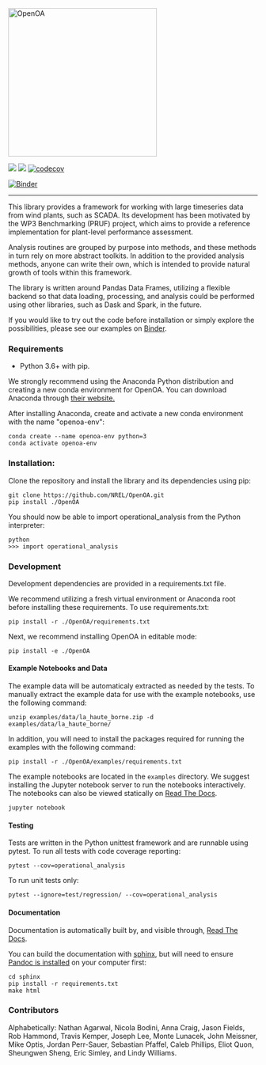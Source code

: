 <img src="https://github.com/NREL/OpenOA/blob/develop/Open%20OA%20Final%20Logos/Color/Open%20OA%20Color%20Transparent%20Background.png?raw=true" alt="OpenOA" width="300"/>

![](https://github.com/NREL/OpenOA/workflows/Tests/badge.svg?branch=develop) [![](https://readthedocs.org/projects/openoa/badge/?version=latest)](https://openoa.readthedocs.io) [![codecov](https://codecov.io/gh/NREL/OpenOA/branch/develop/graph/badge.svg)](https://codecov.io/gh/NREL/OpenOA)

[![Binder](https://mybinder.org/badge_logo.svg)](https://mybinder.org/v2/gh/NREL/OpenOA/master?filepath=examples)

-----

This library provides a framework for working with large timeseries data from wind plants, such as SCADA.
Its development has been motivated by the WP3 Benchmarking (PRUF) project,
which aims to provide a reference implementation for plant-level performance assessment.

Analysis routines are grouped by purpose into methods,
and these methods in turn rely on more abstract toolkits.
In addition to the provided analysis methods,
anyone can write their own, which is intended to provide natural
growth of tools within this framework.

The library is written around Pandas Data Frames, utilizing a flexible backend
so that data loading, processing, and analysis could be performed using other libraries,
such as Dask and Spark, in the future.

If you would like to try out the code before installation or simply explore the possibilities, please see our examples on [Binder](https://mybinder.org/v2/gh/NREL/OpenOA/master?filepath=examples).

### Requirements

  * Python 3.6+ with pip.

We strongly recommend using the Anaconda Python distribution and creating a new conda environment for OpenOA. You can download Anaconda through [their website.](https://www.anaconda.com/products/individual)

After installing Anaconda, create and activate a new conda environment with the name "openoa-env":

```
conda create --name openoa-env python=3
conda activate openoa-env
```

### Installation:

Clone the repository and install the library and its dependencies using pip:

```
git clone https://github.com/NREL/OpenOA.git
pip install ./OpenOA
```

You should now be able to import operational_analysis from the Python interpreter:

```
python
>>> import operational_analysis
```

### Development

Development dependencies are provided in a requirements.txt file.

We recommend utilizing a fresh virtual environment or Anaconda root before installing these requirements. To use requirements.txt:

```
pip install -r ./OpenOA/requirements.txt
```

Next, we recommend installing OpenOA in editable mode:

```
pip install -e ./OpenOA
```

#### Example Notebooks and Data

The example data will be automaticaly extracted as needed by the tests. To manually extract the example data for use with the example notebooks, use the following command:

```
unzip examples/data/la_haute_borne.zip -d examples/data/la_haute_borne/
```

In addition, you will need to install the packages required for running the examples with the following command:

```
pip install -r ./OpenOA/examples/requirements.txt
```

The example notebooks are located in the `examples` directory. We suggest installing the Jupyter notebook server to run the notebooks interactively. The notebooks can also be viewed statically on [Read The Docs](http://openoa.readthedocs.io/).

```
jupyter notebook
```

#### Testing
Tests are written in the Python unittest framework and are runnable using pytest. To run all tests with code coverage reporting:

```
pytest --cov=operational_analysis
```

To run unit tests only:

```
pytest --ignore=test/regression/ --cov=operational_analysis
```

#### Documentation

Documentation is automatically built by, and visible through, [Read The Docs](http://openoa.readthedocs.io/).

You can build the documentation with [sphinx](http://www.sphinx-doc.org/en/stable/), but will need to ensure [Pandoc is installed](https://pandoc.org/installing.html) on your computer first:

```
cd sphinx
pip install -r requirements.txt
make html
```


### Contributors

Alphabetically:
Nathan Agarwal,
Nicola Bodini,
Anna Craig,
Jason Fields,
Rob Hammond,
Travis Kemper,
Joseph Lee,
Monte Lunacek,
John Meissner,
Mike Optis,
Jordan Perr-Sauer,
Sebastian Pfaffel,
Caleb Phillips,
Eliot Quon,
Sheungwen Sheng,
Eric Simley, and
Lindy Williams.

